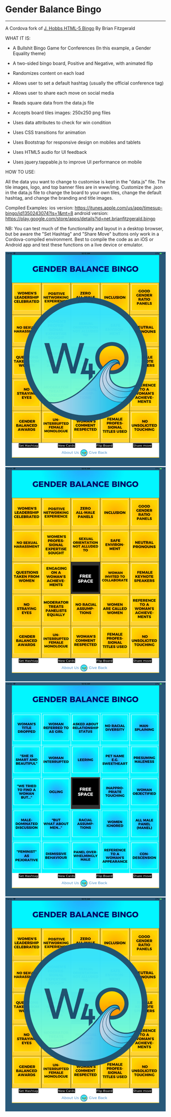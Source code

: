 # Gender Balance Bingo

---
A Cordova fork of [J. Hobbs HTML-5 Bingo](https://github.com/jeffehobbs/HTML5-bingo)
By Brian Fitzgerald


WHAT IT IS:

* A Bullshit Bingo Game for Conferences (In this example, a Gender Equality theme)
* A two-sided bingo board, Positive and Negative, with animated flip
* Randomizes content on each load
* Allows user to set a default hashtag (usually the official conference tag)
* Allows user to share each move on social media 

* Reads square data from the data.js file
* Accepts board tiles images: 250x250 png files
* Uses data attributes to check for win condition
* Uses CSS transitions for animation
* Uses Bootstrap for responsive design on mobiles and tablets
* Uses HTML5 audio for UI feedback
* Uses jquery.tappable.js to improve UI performance on mobile

HOW TO USE:

All the data you want to change to customise is kept in the "data.js" file. The tile images, logo, and top banner files are in www/img. Customize the .json in the data.js file to change the board to your own tiles, 
change the default hashtag, and change the branding and title images.

Compiled Examples:
ios version: https://itunes.apple.com/us/app/timesup-bingo/id1350243074?ls=1&mt=8
android version: https://play.google.com/store/apps/details?id=net.brianfitzgerald.bingo

NB:
You can test much of the functionality and layout in a desktop browser, but be aware the "Set Hashtag" and "Share Move" buttons 
only work in a Cordova-compiled environment. Best to compile the code as an iOS or Android app and test these functions on a 
live device or emulator. 

![Screenshot 1](https://github.com/Brianfit/bingo-plus/blob/master/screenshots/1.png?raw=true)
![Screenshot 2](https://github.com/Brianfit/bingo-plus/blob/master/screenshots/2.png?raw=true)
![Screenshot 3](https://github.com/Brianfit/bingo-plus/blob/master/screenshots/3.png?raw=true)
![Screenshot 4](https://github.com/Brianfit/bingo-plus/blob/master/screenshots/1.png?raw=true)


